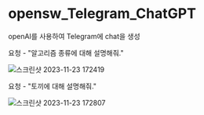 # opensw_Telegram_ChatGPT
openAI를 사용하여 Telegram에 chat을 생성


요청 - "알고리즘 종류에 대해 설명해줘."

![스크린샷 2023-11-23 172419](https://github.com/YoonjeongYoo/opensw_Telegram_ChatGPT/assets/145105916/520ebe93-a398-442e-8ab1-c188574ee585)




요청 - "토끼에 대해 설명해줘."

![스크린샷 2023-11-23 172807](https://github.com/YoonjeongYoo/opensw_Telegram_ChatGPT/assets/145105916/e0a437f0-137a-452e-a4cd-20cb24249dc2)
